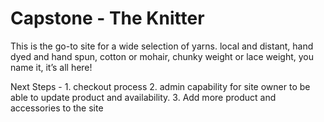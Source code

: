 # Capstone - The Knitter

This is the go-to site for a wide selection of yarns. local and distant, hand dyed and hand spun, cotton or mohair, chunky weight or lace weight, you name it, it’s all here!

Next Steps - 1. checkout process 2. admin capability for site owner to be able to update product and availability. 3. Add more product and accessories to the site

